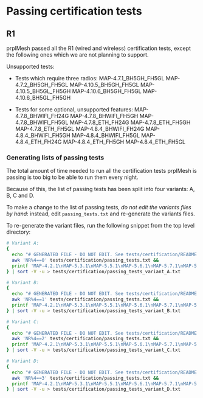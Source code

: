 # Passing certification tests

## R1

prplMesh passed all the R1 (wired and wireless) certification tests, except the following ones which we are not planning to support.

Unsupported tests:

- Tests which require three radios:
  MAP-4.7.1_BH5GH_FH5GL
  MAP-4.7.2_BH5GH_FH5GL
  MAP-4.10.5_BH5GH_FH5GL
  MAP-4.10.5_BH5GL_FH5GH
  MAP-4.10.6_BH5GH_FH5GL
  MAP-4.10.6_BH5GL_FH5GH

- Tests for some optional, unsupported features:
  MAP-4.7.8_BHWIFI_FH24G
  MAP-4.7.8_BHWIFI_FH5GH
  MAP-4.7.8_BHWIFI_FH5GL
  MAP-4.7.8_ETH_FH24G
  MAP-4.7.8_ETH_FH5GH
  MAP-4.7.8_ETH_FH5GL
  MAP-4.8.4_BHWIFI_FH24G
  MAP-4.8.4_BHWIFI_FH5GH
  MAP-4.8.4_BHWIFI_FH5GL
  MAP-4.8.4_ETH_FH24G
  MAP-4.8.4_ETH_FH5GH
  MAP-4.8.4_ETH_FH5GL

### Generating lists of passing tests

The total amount of time needed to run all the certification tests prplMesh is passing is too big to be able to run them every night.

Because of this, the list of passing tests has been split into four variants: A, B, C and D.

To make a change to the list of passing tests, *do not edit the variants files by hand*: instead, edit `passing_tests.txt` and re-generate the variants files.

To re-generate the variant files, run the following snippet from the top level directory:
``` sh
# Variant A:
{
  echo "# GENERATED FILE - DO NOT EDIT. See tests/certification/README.md"
  awk 'NR%4==0' tests/certification/passing_tests.txt &&
  printf 'MAP-4.2.1\nMAP-5.3.1\nMAP-5.5.1\nMAP-5.6.1\nMAP-5.7.1\nMAP-5.10.1\nMAP-5.10.2\n';
} | sort -V -u > tests/certification/passing_tests_variant_A.txt

# Variant B:
{
  echo "# GENERATED FILE - DO NOT EDIT. See tests/certification/README.md"
  awk 'NR%4==1' tests/certification/passing_tests.txt &&
  printf 'MAP-4.2.1\nMAP-5.3.1\nMAP-5.5.1\nMAP-5.6.1\nMAP-5.7.1\nMAP-5.10.1\nMAP-5.10.2\n';
} | sort -V -u > tests/certification/passing_tests_variant_B.txt

# Variant C:
{
  echo "# GENERATED FILE - DO NOT EDIT. See tests/certification/README.md"
  awk 'NR%4==2' tests/certification/passing_tests.txt &&
  printf 'MAP-4.2.1\nMAP-5.3.1\nMAP-5.5.1\nMAP-5.6.1\nMAP-5.7.1\nMAP-5.10.1\nMAP-5.10.2\n';
} | sort -V -u > tests/certification/passing_tests_variant_C.txt

# Variant D:
{
  echo "# GENERATED FILE - DO NOT EDIT. See tests/certification/README.md"
  awk 'NR%4==3' tests/certification/passing_tests.txt &&
  printf 'MAP-4.2.1\nMAP-5.3.1\nMAP-5.5.1\nMAP-5.6.1\nMAP-5.7.1\nMAP-5.10.1\nMAP-5.10.2\n';
} | sort -V -u > tests/certification/passing_tests_variant_D.txt
```
